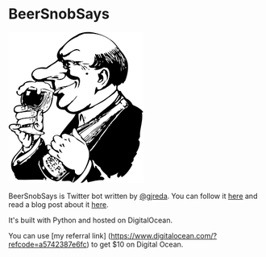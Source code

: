 BeerSnobSays
============

![our resident beer snob](/images/johnny-automatic-the-beer-snob.png "Our resident beer snob")

BeerSnobSays is Twitter bot written by [@gjreda](https://twitter.com/gjreda). 
You can follow it [here](https://twitter.com/beersnobsays) and read a blog post 
about it [here](http://www.gregreda.com/2015/03/30/beer-review-markov-chains/).

It's built with Python and hosted on DigitalOcean.

You can use [my referral link]
(https://www.digitalocean.com/?refcode=a5742387e6fc) to get $10 on Digital Ocean.
